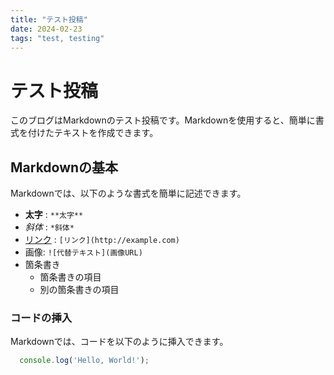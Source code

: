 ```yaml
---
title: "テスト投稿"
date: 2024-02-23
tags: "test, testing"
---
```


# テスト投稿

このブログはMarkdownのテスト投稿です。Markdownを使用すると、簡単に書式を付けたテキストを作成できます。

## Markdownの基本

Markdownでは、以下のような書式を簡単に記述できます。

- **太字** : `**太字**`
- *斜体* : `*斜体*`
- [リンク](http://example.com) : `[リンク](http://example.com)`
- 画像: `![代替テキスト](画像URL)`
- 箇条書き
  - 箇条書きの項目
  - 別の箇条書きの項目

### コードの挿入

Markdownでは、コードを以下のように挿入できます。

```ts
  console.log('Hello, World!');
```
